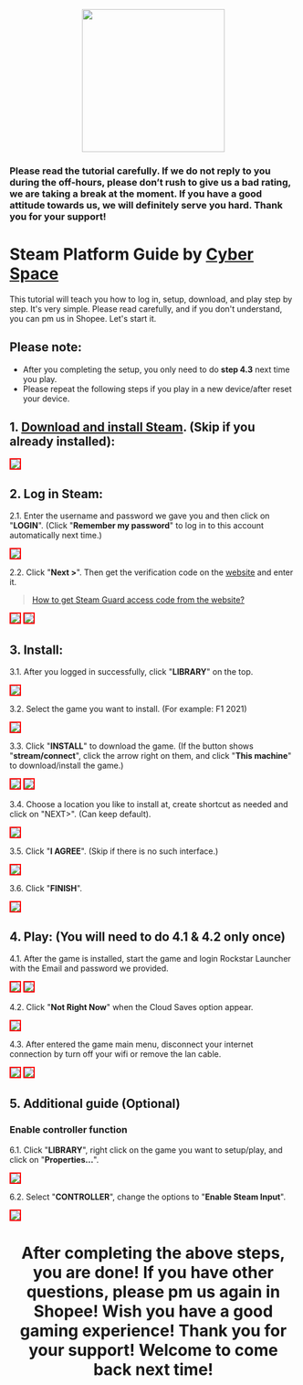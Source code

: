 <p align="center">
<img src="https://user-images.githubusercontent.com/91774682/135708227-fefb44fa-ae60-4d5b-8cdf-a68d30176e66.png" width="250" height="250">
</p>

### Please read the tutorial carefully. If we do not reply to you during the off-hours, please don’t rush to give us a bad rating, we are taking a break at the moment. If you have a good attitude towards us, we will definitely serve you hard. Thank you for your support!
 
# Steam Platform Guide by [Cyber Space](https://shopee.com.my/cyberspace1902)
This tutorial will teach you how to log in, setup, download, and play step by step. It's very simple. Please read carefully, and if you don't understand, you can pm us in Shopee. Let's start it.

## Please note:
* After you completing the setup, you only need to do **step 4.3** next time you play.
* Please repeat the following steps if you play in a new device/after reset your device.

## 1. [Download and install Steam](https://store.steampowered.com/about/). (Skip if you already installed):

<img src="https://user-images.githubusercontent.com/91774682/135745721-68d77853-dcd6-4af9-9022-68fd87ce83e3.jpg" style="border: 2px solid red" />

## 2. Log in Steam:

2.1. Enter the username and password we gave you and then click on "**LOGIN**". (Click "**Remember my password**" to log in to this account automatically next time.)

<img src="https://user-images.githubusercontent.com/91774682/135746372-c50e3052-db32-48d0-9278-fa797d9d1034.jpg" style="border: 2px solid red" />

2.2. Click "**Next >**". Then get the verification code on the [website](https://cyberspace.cyou) and enter it.

> [How to get Steam Guard access code from the website?](https://cutt.ly/dEXhDw8)

<img src="https://user-images.githubusercontent.com/91774682/135746485-c171ef77-d583-4c72-87e8-6573b8cb23aa.jpg" style="border: 2px solid red" />

<img src="https://user-images.githubusercontent.com/91774682/135746487-421ed157-2192-49e0-9b64-7670737efbcf.jpg" style="border: 2px solid red" />

## 3. Install:
3.1. After you logged in successfully, click "**LIBRARY**" on the top.

 <img src="https://user-images.githubusercontent.com/91774682/135746879-888520a8-a73a-4293-b1bc-8e55963eb131.jpg" style="border: 2px solid red" />

3.2. Select the game you want to install. (For example: F1 2021)

 <img src="https://user-images.githubusercontent.com/91774682/135747116-4d8c908c-b079-423d-bf58-170000da31c0.jpg" style="border: 2px solid red" />

3.3. Click "**INSTALL**" to download the game. (If the button shows "**stream/connect**", click the arrow right on them, and click "**This machine**" to download/install the game.)

 <img src="https://user-images.githubusercontent.com/91774682/135747351-40eb7a3e-bf64-4a9f-94ca-e2dc14da586b.jpg" style="border: 2px solid red" />
 
 <img src="https://user-images.githubusercontent.com/91774682/135747353-b9d970e0-038f-4d8f-94a6-71c0cfd21eff.jpg" style="border: 2px solid red" />

3.4. Choose a location you like to install at, create shortcut as needed and click on "NEXT>". (Can keep default).

 <img src="https://user-images.githubusercontent.com/91774682/135748741-792bb820-51fc-407a-bcc8-6b8b7057b309.jpg" style="border: 2px solid red" />

3.5. Click "**I AGREE**". (Skip if there is no such interface.)

 <img src="https://user-images.githubusercontent.com/91774682/135748869-744f9f70-748c-46f3-b0a5-fb3673fe1295.jpg" style="border: 2px solid red" />

3.6. Click "**FINISH**".

 <img src="https://user-images.githubusercontent.com/91774682/135748907-cf4a5de7-8d74-40f3-a1f0-b2a453982bc1.jpg" style="border: 2px solid red" />

## 4. Play: (You will need to do 4.1 & 4.2 only once)

4.1. After the game is installed, start the game and login Rockstar Launcher with the Email and password we provided.

<img src="https://user-images.githubusercontent.com/91774682/135750002-a20c5a37-45a3-4596-89e2-40578aaf6832.jpg" style="border: 2px solid red" />

<img src="https://github.com/cyberspace1902/Cyber-Space-Guide/assets/91774682/48bc9492-d418-423d-8165-df7c62c9cc92" style="border: 2px solid red" />

4.2. Click "**Not Right Now**" when the Cloud Saves option appear.

<img src="https://github.com/cyberspace1902/Cyber-Space-Guide/assets/91774682/c46fd027-a4d8-489b-bbc3-eaafedfe223a" style="border: 2px solid red" />

4.3. After entered the game main menu, disconnect your internet connection by turn off your wifi or remove the lan cable.
 
 <img src="https://user-images.githubusercontent.com/91774682/135758484-f85199e3-ad54-4fb5-819b-9b4c31fcc642.jpg" style="border: 2px solid red" />
 
 <img src="https://user-images.githubusercontent.com/91774682/135758478-5eb18dfe-4302-4036-9926-643cb9fd474d.png" style="border: 2px solid red" />

## 5. Additional guide (Optional)

### Enable controller function

6.1. Click "**LIBRARY**", right click on the game you want to setup/play, and click on "**Properties...**".

<img src="https://user-images.githubusercontent.com/91774682/135749352-1903f1f8-1542-427c-86f2-58459f36b33e.jpg" style="border: 2px solid red" />

6.2. Select "**CONTROLLER**", change the options to "**Enable Steam Input**".

<img src="https://user-images.githubusercontent.com/91774682/135759643-178b6bf3-4baa-4400-b498-11059775055c.jpg" style="border: 2px solid red" />

<h2></h2>

<center> <h1>After completing the above steps, you are done! If you have other questions, please pm us again in Shopee! Wish you have a good gaming experience! Thank you for your support! Welcome to come back next time!</h1> </center>
